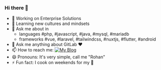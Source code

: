 ### Hi there 👋

- 🔭 Working on Enterprise Solutions
- 🌱 Learning new cultures and mindsets
- 💬 Ask me about in
    - languages #php, #javascript, #java, #mysql, #mariadb
    - frameworks #vue, #laravel, #tailwindcss, #nuxtjs, #flutter, #android
- 💬 Ask me anything about GitLab ❤️
- 📫 How to reach me: [![My Blog](https://img.shields.io/badge/blog-000000?style=for-the-badge&logo=About.me&logoColor=white)](https://rohansakhale.com)
- 😄 Pronouns: It's very simple, call me "Rohan"
- ⚡ Fun fact: I cook on weekends for my 💟
